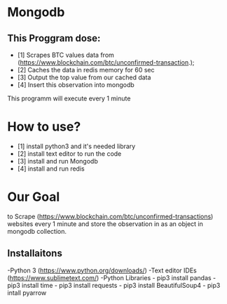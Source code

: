 # Mongodb 

## This Proggram dose:
- [1] Scrapes BTC values data from (https://www.blockchain.com/btc/unconfirmed-transaction.);
- [2] Caches the data in redis memory for 60 sec
- [3] Output the top value from our cached data
- [4] Insert this observation into mongodb

This programm will execute every 1 minute


# How to use?
- [1] install python3 and it's needed library
- [2] install text editor to run the code
- [3] install and run Mongodb
- [4] install and run redis


# Our Goal
to Scrape (https://www.blockchain.com/btc/unconfirmed-transactions) websites every 1 minute and store the observation in as an object in mongodb collection.

## Installaitons
-Python 3 (https://www.python.org/downloads/)
-Text editor IDEs (https://www.sublimetext.com/)
-Python Libraries 
    - pip3 install pandas
    - pip3 install time
    - pip3 install requests
    - pip3 install BeautifulSoup4
    - pip3 intall pyarrow
    

